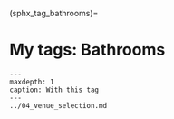 (sphx_tag_bathrooms)=
# My tags: Bathrooms

```{toctree}
---
maxdepth: 1
caption: With this tag
---
../04_venue_selection.md
```
